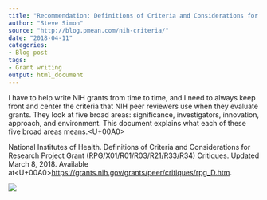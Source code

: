 ```yaml
---
title: "Recommendation: Definitions of Criteria and Considerations for Research Project Grant Critiques"
author: "Steve Simon"
source: "http://blog.pmean.com/nih-criteria/"
date: "2018-04-11"
categories:
- Blog post
tags:
- Grant writing
output: html_document
---
```


I have to help write NIH grants from time to time, and I need to always
keep front and center the criteria that NIH peer reviewers use when they
evaluate grants. They look at five broad areas: significance,
investigators, innovation, approach, and environment. This document
explains what each of these five broad areas means.<U+00A0>

<!---More--->

National Institutes of Health. Definitions of Criteria and
Considerations for Research Project Grant (RPG/X01/R01/R03/R21/R33/R34)
Critiques. Updated March 8, 2018. Available
at<U+00A0><https://grants.nih.gov/grants/peer/critiques/rpg_D.htm>.

![](http://www.pmean.com/images/images/18/nih-criteria01.png)




